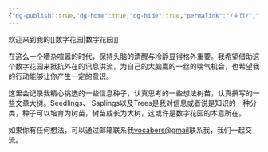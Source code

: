 ```yaml
---
{"dg-publish":true,"dg-home":true,"dg-hide":true,"permalink":"/主页/","hide":true,"tags":["gardenEntry"],"dgPassFrontmatter":true,"noteIcon":"1","created":"2023-05-28T17:33:30.933+08:00","updated":"2023-05-28T21:47:32.643+08:00"}
---
```



欢迎来到我的[[数字花园\|数字花园]]

在这么一个嘈杂喧嚣的时代，保持头脑的清醒与冷静显得格外重要。我希望借助这个数字花园来抵抗外在的讯息洪流，为自己的大脑赢的一丝的喘气机会，也希望我的行动能够让你产生一定的意识。

这里会记录我精心挑选的一些信息种子，认真思考的一些想法树苗，认真撰写的一些文章大树。Seedlings、 Saplings以及Trees是我对信息或者说是知识的一种分类，种子可以培育为树苗，树苗成长为大树，这或许是数字花园的本意所在。

如果你有任何想法，可以通过邮箱联系我[vocabers@gmail](vocabers@gmail.com)联系我，我们一起交流。
